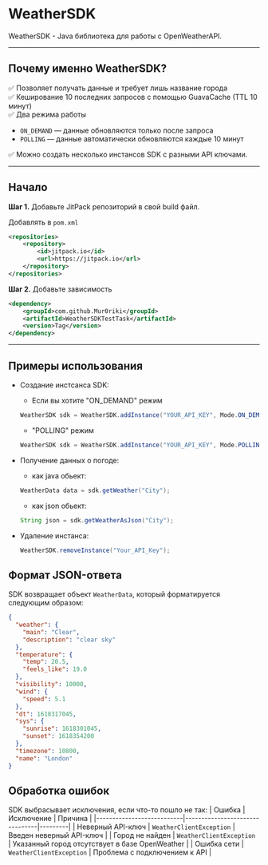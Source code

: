 # WeatherSDK

WeatherSDK - Java библиотека для работы с OpenWeatherAPI.


___
## Почему именно WeatherSDK?
✅ Позволяет получать данные и требует лишь название города       
✅ Кеширование 10 последних запросов с помощью GuavaCache (TTL 10 минут)  
✅ Два режима работы
- `ON_DEMAND` — данные обновляются только после запроса
- `POLLING` — данные автоматически обновляются каждые 10 минут

✅ Можно создать несколько инстансов SDK с разными API ключами.

___

## Начало

**Шаг 1.** Добавьте JitPack репозиторий в свой build файл.

Добавлять в `pom.xml`
```xml
<repositories>
    <repository>
        <id>jitpack.io</id>
        <url>https://jitpack.io</url>
    </repository>
</repositories>
```
**Шаг 2.** Добавьте зависимость
```xml
<dependency>  
    <groupId>com.github.Mur0riki</groupId>
    <artifactId>WeatherSDKTestTask</artifactId>
    <version>Tag</version>
</dependency>
```
___
## Примеры использования
+ Создание инстсанса SDK:
  
    + Если вы хотите "ON_DEMAND" режим
    ```java
    WeatherSDK sdk = WeatherSDK.addInstance("YOUR_API_KEY", Mode.ON_DEMAND);
    ```
    + "POLLING" режим
    ```java
    WeatherSDK sdk = WeatherSDK.addInstance("YOUR_API_KEY", Mode.POLLING);
    ```
+ Получение данных о погоде:
    + как java обьект:
    ```java
    WeatherData data = sdk.getWeather("City");
    ```
    + как json обьект:
    ```java
    String json = sdk.getWeatherAsJson("City");
    ```
+ Удаление инстанса:
  ```java
  WeatherSDK.removeInstance("Your_API_Key");
  ```
## Формат JSON-ответа
SDK возвращает объект `WeatherData`, который форматируется следующим образом:
```json
{
  "weather": {
    "main": "Clear",
    "description": "clear sky"
  },
  "temperature": {
    "temp": 20.5,
    "feels_like": 19.0
  },
  "visibility": 10000,
  "wind": {
    "speed": 5.1
  },
  "dt": 1618317045,
  "sys": {
    "sunrise": 1618301045,
    "sunset": 1618354200
  },
  "timezone": 10800,
  "name": "London"
}
```
## Обработка ошибок
SDK выбрасывает исключения, если что-то пошло не так:
| Ошибка                    | Исключение                      | Причина |
|---------------------------|--------------------------------|---------|
| Неверный API-ключ        | `WeatherClientException`       | Введен неверный API-ключ |
| Город не найден          | `WeatherClientException`        | Указанный город отсутствует в базе OpenWeather |
| Ошибка сети              | `WeatherClientException`                  | Проблема с подключением к API |
